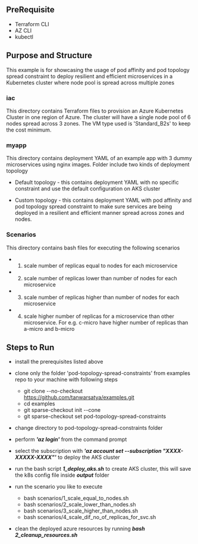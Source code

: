 ## PreRequisite
- Terraform CLI
- AZ CLI
- kubectl

## Purpose and Structure

This example is for showcasing the usage of pod affinity and pod topology spread constraint to deploy resilient and efficient microservices in a Kubernetes cluster where node pool is spread across multiple zones

### iac

This directory contains Terraform files to provision an Azure Kubernetes Cluster in one region of Azure. The cluster will have a single node pool of 6 nodes spread across 3 zones. The VM type used is 'Standard_B2s' to keep the cost minimum.

### myapp

This directory contains deployment YAML of an example app with 3 dummy microservices using nginx images. Folder include two kinds of deployment topology

- Default topology - this contains deployment YAML with no specific constraint and use the default configuration on AKS cluster

- Custom topology - this contains deployment YAML with pod affinity and pod topology spread constraint to make sure services are being deployed in a resilient and efficient manner spread across zones and nodes.

### Scenarios

This directory contains bash files for executing the following scenarios

- 1. scale number of replicas equal to nodes for each microservice
- 2. scale number of replicas lower than number of nodes for each microservice
- 3. scale number of replicas higher than number of nodes for each microservice
- 4. scale higher number of replicas for a microservice than other microservice. For e.g. c-micro have higher number of replicas than a-micro and b-micro

## Steps to Run

- install the prerequisites listed above
- clone only the folder 'pod-topology-spread-constraints' from examples repo to your machine with following steps
  - git clone --no-checkout https://github.com/tanwarsatya/examples.git
  - cd examples
  - git sparse-checkout init --cone
  - git sparse-checkout set pod-topology-spread-constraints
  
- change directory to pod-topology-spread-constraints folder
- perform ***'az login'*** from the command prompt
- select the subscription with ***'az account set --subscription "XXXX-XXXXX-XXXX"'*** to deploy the AKS cluster
- run the bash script ***1_deploy_aks.sh*** to create AKS cluster, this will save the k8s config file inside ***output*** folder
- run the scenario you like to execute
  - bash scenarios/1_scale_equal_to_nodes.sh
  - bash scenarios/2_scale_lower_than_nodes.sh
  - bash scenarios/3_scale_higher_than_nodes.sh
  - bash scenarios/4_scale_dif_no_of_replicas_for_svc.sh

 
- clean the deployed azure resources by running ***bash 2_cleanup_resources.sh*** 
